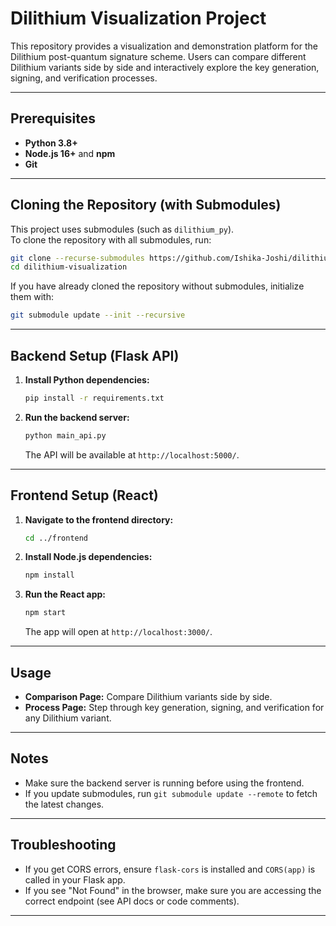 # Dilithium Visualization Project

This repository provides a visualization and demonstration platform for the Dilithium post-quantum signature scheme. Users can compare different Dilithium variants side by side and interactively explore the key generation, signing, and verification processes.

---

## Prerequisites

- **Python 3.8+**
- **Node.js 16+** and **npm**
- **Git**

---

## Cloning the Repository (with Submodules)

This project uses submodules (such as `dilithium_py`).  
To clone the repository with all submodules, run:

```sh
git clone --recurse-submodules https://github.com/Ishika-Joshi/dilithium-visualization.git
cd dilithium-visualization
```

If you have already cloned the repository without submodules, initialize them with:

```sh
git submodule update --init --recursive
```

---

## Backend Setup (Flask API)


1. **Install Python dependencies:**

    ```sh
    pip install -r requirements.txt
    ```


2. **Run the backend server:**

    ```sh
    python main_api.py
    ```

    The API will be available at `http://localhost:5000/`.

---

## Frontend Setup (React)

1. **Navigate to the frontend directory:**

    ```sh
    cd ../frontend
    ```

2. **Install Node.js dependencies:**

    ```sh
    npm install
    ```

3. **Run the React app:**

    ```sh
    npm start
    ```

    The app will open at `http://localhost:3000/`.

---

## Usage

- **Comparison Page:** Compare Dilithium variants side by side.
- **Process Page:** Step through key generation, signing, and verification for any Dilithium variant.

---

## Notes

- Make sure the backend server is running before using the frontend.
- If you update submodules, run `git submodule update --remote` to fetch the latest changes.

---

## Troubleshooting

- If you get CORS errors, ensure `flask-cors` is installed and `CORS(app)` is called in your Flask app.
- If you see "Not Found" in the browser, make sure you are accessing the correct endpoint (see API docs or code comments).

---

